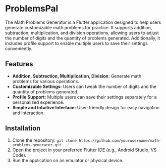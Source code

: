 # ProblemsPal

The Math Problems Generator is a Flutter application designed to help users generate customizable math problems for practice. It supports addition, subtraction, multiplication, and division operations, allowing users to adjust the number of digits and the quantity of problems generated. Additionally, it includes profile support to enable multiple users to save their settings conveniently.

## Features

- **Addition, Subtraction, Multiplication, Division:** Generate math problems for various operations.
- **Customizable Settings:** Users can tweak the number of digits and the quantity of problems generated.
- **Profile Support:** Multiple users can save their settings separately for a personalized experience.
- **Simple and Intuitive Interface:** User-friendly design for easy navigation and interaction.

## Installation

1. Clone the repository:
`git clone https://github.com/yourusername/math-problems-generator.git`
2. Open the project in your preferred Flutter IDE (e.g., Android Studio, VS Code).
3. Run the application on an emulator or physical device.
